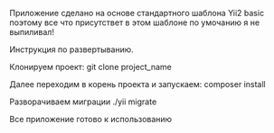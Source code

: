 Приложение сделано на основе стандартного шаблона Yii2 basic
поэтому все что присутствет в этом шаблоне по умочанию я не выпиливал!

Инструкция по развертыванию.

Клонируем проект:
git clone project_name

Далее переходим в корень проекта и запускаем:
composer install

Разворачиваем миграции
./yii migrate

Все приложение готово к использованию

